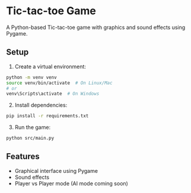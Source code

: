 # Tic-tac-toe Game

A Python-based Tic-tac-toe game with graphics and sound effects using Pygame.

## Setup

1. Create a virtual environment:
```bash
python -m venv venv
source venv/bin/activate  # On Linux/Mac
# or
venv\Scripts\activate  # On Windows
```

2. Install dependencies:
```bash
pip install -r requirements.txt
```

3. Run the game:
```bash
python src/main.py
```

## Features

- Graphical interface using Pygame
- Sound effects
- Player vs Player mode (AI mode coming soon)
